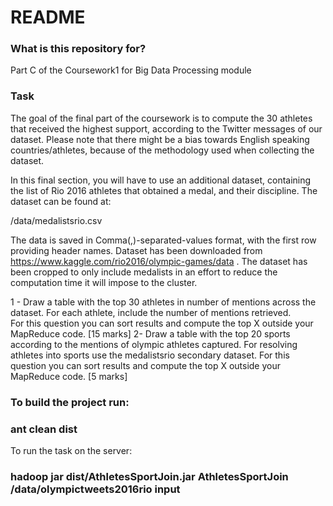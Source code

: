 # README #

### What is this repository for? ###

Part C of the Coursework1 for Big Data Processing module

### Task ###

The goal of the final part of the coursework is to compute the 30 athletes that received the highest support, according to the Twitter messages of our dataset. 
Please note that there might be a bias towards English speaking countries/athletes, because of the methodology used when collecting the dataset.  

In this final section, you will have to use an additional dataset, containing the list of Rio 2016 athletes that obtained a medal, and their discipline. 
The dataset can be found at:

/data/medalistsrio.csv

The data is saved in Comma(,)-separated-values format, with the first row providing header names. Dataset has been downloaded from 
https://www.kaggle.com/rio2016/olympic-games/data . The dataset has been cropped to only include medalists in an effort to reduce the 
computation time it will impose to the cluster. 

1 - Draw a table with the top 30 athletes in number of mentions across the dataset. For each athlete, include the number of mentions retrieved.  
	For this question you can sort results and compute the top X outside your MapReduce code. [15 marks]
2- Draw a table with the top 20 sports according to the mentions of olympic athletes captured. For resolving athletes into sports use the medalistsrio 
	secondary dataset. For this question you can sort results and compute the top X outside your MapReduce code. [5 marks]

### To build the project run:  ###

### ant clean dist ###
To run the task on the server:
### hadoop jar dist/AthletesSportJoin.jar AthletesSportJoin /data/olympictweets2016rio input ###


